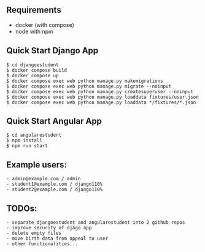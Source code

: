 ## Requirements

- docker (with compose)
- node with npm

## Quick Start Django App

```console
$ cd djangoestudent
$ docker compose build
$ docker compose up
$ docker compose exec web python manage.py makemigrations
$ docker compose exec web python manage.py migrate --noinput
$ docker compose exec web python manage.py createsuperuser --noinput
$ docker compose exec web python manage.py loaddata fixtures/user.json
$ docker compose exec web python manage.py loaddata */fixtures/*.json
```

## Quick Start Angular App

```console
$ cd angularestudent
$ npm install
$ npm run start
```

## Example users:

    - admin@example.com / admin
    - student1@example.com / django110%
    - student2@example.com / django110%

## TODOs:

    - separate djangoestudent and angularestudent into 2 github repos
    - improve security of djago app
    - delete empty files
    - move birth data from appeal to user
    - other functionalities...
